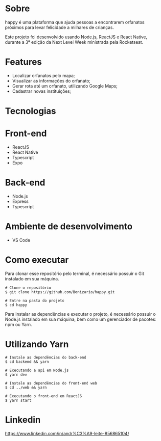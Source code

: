 # Sobre

happy é uma plataforma que ajuda pessoas a encontrarem orfanatos próximos para levar felicidade a milhares de crianças.

Este projeto foi desenvolvido usando Node.js, ReactJS e React Native, durante a 3ª edição da Next Level Week ministrada pela Rocketseat.

# Features

- Localizar orfanatos pelo mapa;
- Visualizar as informações do orfanato;
- Gerar rota até um orfanato, utilizando Google Maps;
- Cadastrar novas instituições;

# Tecnologias

# Front-end

- ReactJS
- React Native
- Typescript
- Expo

# Back-end

- Node.js
- Express
- Typescript

# Ambiente de desenvolvimento

- VS Code

# Como executar

Para clonar esse repositório pelo terminal, é necessário possuir o Git instalado em sua máquina.

```
# Clone o repositório
$ git clone https://github.com/Bonizario/happy.git

# Entre na pasta do projeto
$ cd happy
```

Para instalar as dependências e executar o projeto, é necessário possuir o Node.js instalado em sua máquina, bem como um gerenciador de pacotes: npm ou Yarn.

# Utilizando Yarn

```
# Instale as dependências do back-end
$ cd backend && yarn

# Executando a api em Node.js
$ yarn dev

# Instale as dependências do front-end web
$ cd ../web && yarn

# Executando o front-end em ReactJS
$ yarn start
```

# Linkedin
 https://www.linkedin.com/in/andr%C3%A9-leite-856865104/
